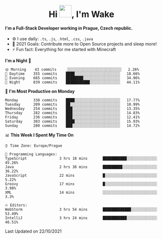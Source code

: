 <h1 align="center">Hi <img src="https://raw.githubusercontent.com/MrWakeCZ/MrWakeCZ/master/Hi.gif" width="40px" />, I'm Wake</h1>

#### I'm a Full-Stack Developer working in Prague, Czech republic.
- ⚙️ I use daily: `.ts`, `.js`, `.html`, `.css`, `.java`
- 🥅 2021 Goals: Contribute more to Open Source projects and sleep more!
- ⚡ Fun fact: Everything for me started with Minecraft

<!--START_SECTION:waka-->
**I'm a Night 🦉** 

```text
🌞 Morning    43 commits     ░░░░░░░░░░░░░░░░░░░░░░░░░   2.26% 
🌆 Daytime    355 commits    ████░░░░░░░░░░░░░░░░░░░░░   18.66% 
🌃 Evening    665 commits    ████████░░░░░░░░░░░░░░░░░   34.96% 
🌙 Night      839 commits    ███████████░░░░░░░░░░░░░░   44.11%

```
📅 **I'm Most Productive on Monday** 

```text
Monday       338 commits    ████░░░░░░░░░░░░░░░░░░░░░   17.77% 
Tuesday      209 commits    ██░░░░░░░░░░░░░░░░░░░░░░░   10.99% 
Wednesday    254 commits    ███░░░░░░░░░░░░░░░░░░░░░░   13.35% 
Thursday     282 commits    ███░░░░░░░░░░░░░░░░░░░░░░   14.83% 
Friday       236 commits    ███░░░░░░░░░░░░░░░░░░░░░░   12.41% 
Saturday     303 commits    ████░░░░░░░░░░░░░░░░░░░░░   15.93% 
Sunday       280 commits    ███░░░░░░░░░░░░░░░░░░░░░░   14.72%

```


📊 **This Week I Spent My Time On** 

```text
⌚︎ Time Zone: Europe/Prague

💬 Programming Languages: 
TypeScript               3 hrs 18 mins       ███████████░░░░░░░░░░░░░░   45.26% 
Java                     2 hrs 38 mins       █████████░░░░░░░░░░░░░░░░   36.22% 
JavaScript               22 mins             █░░░░░░░░░░░░░░░░░░░░░░░░   5.22% 
Groovy                   17 mins             █░░░░░░░░░░░░░░░░░░░░░░░░   3.98% 
XML                      14 mins             ░░░░░░░░░░░░░░░░░░░░░░░░░   3.3%

🔥 Editors: 
WebStorm                 3 hrs 54 mins       █████████████░░░░░░░░░░░░   53.49% 
IntelliJ                 3 hrs 24 mins       ███████████░░░░░░░░░░░░░░   46.51%

```


 Last Updated on 22/10/2021
<!--END_SECTION:waka-->
